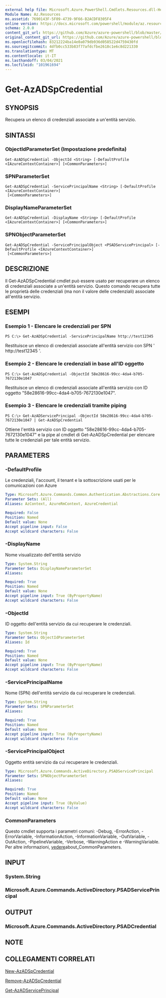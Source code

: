 ```yaml
---
external help file: Microsoft.Azure.PowerShell.Cmdlets.Resources.dll-Help.xml
Module Name: Az.Resources
ms.assetid: 7690143F-5F09-4739-9F66-B2ACDF8305F4
online version: https://docs.microsoft.com/powershell/module/az.resources/get-azadspcredential
schema: 2.0.0
content_git_url: https://github.com/Azure/azure-powershell/blob/master/src/Resources/Resources/help/Get-AzADSpCredential.md
original_content_git_url: https://github.com/Azure/azure-powershell/blob/master/src/Resources/Resources/help/Get-AzADSpCredential.md
ms.openlocfilehash: 83212224ba14e0a079db936d058522d4759430fd
ms.sourcegitcommit: 4dfb0cc533b83f77afdcfbe2618c1e6c8d221330
ms.translationtype: MT
ms.contentlocale: it-IT
ms.lasthandoff: 03/04/2021
ms.locfileid: "101961694"
---
```

# Get-AzADSpCredential

## SYNOPSIS
Recupera un elenco di credenziali associate a un'entità servizio.

## SINTASSI

### ObjectIdParameterSet (Impostazione predefinita)
```
Get-AzADSpCredential -ObjectId <String> [-DefaultProfile <IAzureContextContainer>] [<CommonParameters>]
```

### SPNParameterSet
```
Get-AzADSpCredential -ServicePrincipalName <String> [-DefaultProfile <IAzureContextContainer>]
 [<CommonParameters>]
```

### DisplayNameParameterSet
```
Get-AzADSpCredential -DisplayName <String> [-DefaultProfile <IAzureContextContainer>] [<CommonParameters>]
```

### SPNObjectParameterSet
```
Get-AzADSpCredential -ServicePrincipalObject <PSADServicePrincipal> [-DefaultProfile <IAzureContextContainer>]
 [<CommonParameters>]
```

## DESCRIZIONE
Il Get-AzADSpCredential cmdlet può essere usato per recuperare un elenco di credenziali associate a un'entità servizio.
Questo comando recupera tutte le proprietà delle credenziali (ma non il valore delle credenziali) associate all'entità servizio.

## ESEMPI

### Esempio 1 - Elencare le credenziali per SPN

```
PS C:\> Get-AzADSpCredential -ServicePrincipalName http://test12345
```

Restituisce un elenco di credenziali associate all'entità servizio con SPN ' http://test12345 '.

### Esempio 2 - Elencare le credenziali in base all'ID oggetto

```
PS C:\> Get-AzADSpCredential -ObjectId 58e28616-99cc-4da4-b705-7672130e1047
```

Restituisce un elenco di credenziali associate all'entità servizio con ID oggetto "58e28616-99cc-4da4-b705-7672130e1047".

### Esempio 3 - Elencare le credenziali tramite piping

```
PS C:\> Get-AzADServicePrincipal -ObjectId 58e28616-99cc-4da4-b705-7672130e1047 | Get-AzADSpCredential
```

Ottiene l'entità servizio con ID oggetto "58e28616-99cc-4da4-b705-7672130e1047" e la pipe al cmdlet di Get-AzADSpCredential per elencare tutte le credenziali per tale entità servizio.

## PARAMETERS

### -DefaultProfile
Le credenziali, l'account, il tenant e la sottoscrizione usati per le comunicazioni con Azure

```yaml
Type: Microsoft.Azure.Commands.Common.Authentication.Abstractions.Core.IAzureContextContainer
Parameter Sets: (All)
Aliases: AzContext, AzureRmContext, AzureCredential

Required: False
Position: Named
Default value: None
Accept pipeline input: False
Accept wildcard characters: False
```

### -DisplayName
Nome visualizzato dell'entità servizio

```yaml
Type: System.String
Parameter Sets: DisplayNameParameterSet
Aliases:

Required: True
Position: Named
Default value: None
Accept pipeline input: True (ByPropertyName)
Accept wildcard characters: False
```

### -ObjectId
ID oggetto dell'entità servizio da cui recuperare le credenziali.

```yaml
Type: System.String
Parameter Sets: ObjectIdParameterSet
Aliases: Id

Required: True
Position: Named
Default value: None
Accept pipeline input: True (ByPropertyName)
Accept wildcard characters: False
```

### -ServicePrincipalName
Nome (SPN) dell'entità servizio da cui recuperare le credenziali.

```yaml
Type: System.String
Parameter Sets: SPNParameterSet
Aliases:

Required: True
Position: Named
Default value: None
Accept pipeline input: True (ByPropertyName)
Accept wildcard characters: False
```

### -ServicePrincipalObject
Oggetto entità servizio da cui recuperare le credenziali.

```yaml
Type: Microsoft.Azure.Commands.ActiveDirectory.PSADServicePrincipal
Parameter Sets: SPNObjectParameterSet
Aliases:

Required: True
Position: Named
Default value: None
Accept pipeline input: True (ByValue)
Accept wildcard characters: False
```

### CommonParameters
Questo cmdlet supporta i parametri comuni: -Debug, -ErrorAction, -ErrorVariable, -InformationAction, -InformationVariable, -OutVariable, -OutAction, -PipelineVariable, -Verbose, -WarningAction e -WarningVariable. Per altre informazioni, [vedere](http://go.microsoft.com/fwlink/?LinkID=113216)about_CommonParameters.

## INPUT

### System.String

### Microsoft.Azure.Commands.ActiveDirectory.PSADServicePrincipal

## OUTPUT

### Microsoft.Azure.Commands.ActiveDirectory.PSADCredential

## NOTE

## COLLEGAMENTI CORRELATI

[New-AzADSpCredential](./New-AzADSpCredential.md)

[Remove-AzADSpCredential](./Remove-AzADSpCredential.md)

[Get-AzADServicePrincipal](./Get-AzADServicePrincipal.md)


